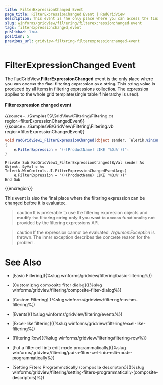 ```yaml
---
title: FilterExpressionChanged Event
page_title: FilterExpressionChanged Event | RadGridView
description: This event is the only place where you can access the final filtering expression as a string.
slug: winforms/gridview/filtering/filterexpressionchanged-event
tags: filterexpressionchanged,event
published: True
position: 5
previous_url: gridview-filtering-filterexpressionchanged-event
---
```


# FilterExpressionChanged Event

The RadGridView.**FilterExpressionChanged** event is the only place where you can access the final filtering expression as a string. This string value is produced by all items in filtering expressions collection. The expression applies to the whole grid template(single table if hierarchy is used).

#### Filter expression changed event

{{source=..\SamplesCS\GridView\Filtering\Filtering.cs region=filterExpressionChangedEvent}} 
{{source=..\SamplesVB\GridView\Filtering\Filtering.vb region=filterExpressionChangedEvent}} 

````C#
void radGridView1_FilterExpressionChanged(object sender, Telerik.WinControls.UI.FilterExpressionChangedEventArgs e)
{
    e.FilterExpression = "(([ProductName] LIKE '%Qu%'))";
}

````
````VB.NET
Private Sub RadGridView1_FilterExpressionChanged(ByVal sender As Object, ByVal e As Telerik.WinControls.UI.FilterExpressionChangedEventArgs)
    e.FilterExpression = "(((ProductName) LIKE '%Qu%'))"
End Sub

````

{{endregion}} 

This event is also the final place where the filtering expression can be changed before it is evaluated. 

>caution It is preferable to use the filtering expression objects and modify the filtering string only if you want to access functionality not provided by the filtering expressions API.
>

>caution If the expression cannot be evaluated, *ArgumentException* is thrown. The inner exception describes the concrete reason for the problem.
>



# See Also
* [Basic Filtering]({%slug winforms/gridview/filtering/basic-filtering%})

* [Customizing composite filter dialog]({%slug winforms/gridview/filtering/composite-filter-dialog%})

* [Custom Filtering]({%slug winforms/gridview/filtering/custom-filtering%})

* [Events]({%slug winforms/gridview/filtering/events%})

* [Excel-like filtering]({%slug winforms/gridview/filtering/excel-like-filtering%})

* [Filtering Row]({%slug winforms/gridview/filtering/filtering-row%})

* [Put a filter cell into edit mode programmatically]({%slug winforms/gridview/filtering/put-a-filter-cell-into-edit-mode-programmatically%})

* [Setting Filters Programmatically (composite descriptors)]({%slug winforms/gridview/filtering/setting-filters-programmatically-(composite-descriptors)%})

